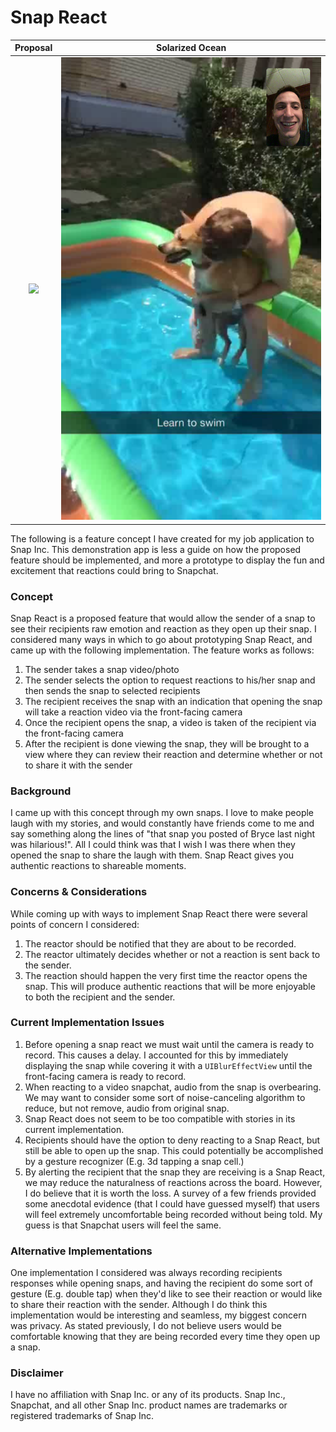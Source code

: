 # Snap React

Proposal                   |  Solarized Ocean
:-------------------------:|:-------------------------:
![](assets/proposal.gif)   |  ![](assets/luna.png)

The following is a feature concept I have created for my job application to Snap Inc.
This demonstration app is less a guide on how the proposed feature should be implemented, and more a prototype to display the fun and excitement that reactions could bring to Snapchat.

### Concept
Snap React is a proposed feature that would allow the sender of a snap to see their recipients raw emotion and reaction as they open up their snap. I considered many ways in which to go about prototyping Snap React, and came up with the following implementation. The feature works as follows:

  1. The sender takes a snap video/photo
  2. The sender selects the option to request reactions to his/her snap and then sends the snap to selected recipients
  3. The recipient receives the snap with an indication that opening the snap will take a reaction video via the front-facing camera
  4. Once the recipient opens the snap, a video is taken of the recipient via the front-facing camera
  5. After the recipient is done viewing the snap, they will be brought to a view where they can review their reaction and determine whether or not to share it with the sender

### Background
I came up with this concept through my own snaps. I love to make people laugh with my stories, and would constantly have friends come to me and say something along the lines of "that snap you posted of Bryce last night was hilarious!". All I could think was that I wish I was there when they opened the snap to share the laugh with them. Snap React gives you authentic reactions to shareable moments.

### Concerns & Considerations
While coming up with ways to implement Snap React there were several points of concern I considered:
 1. The reactor should be notified that they are about to be recorded.
 2. The reactor ultimately decides whether or not a reaction is sent back to the sender.
 3. The reaction should happen the very first time the reactor opens the snap. This will produce authentic reactions that will be more enjoyable to both the recipient and the sender.

### Current Implementation Issues
 1. Before opening a snap react we must wait until the camera is ready to record. This causes a delay. I accounted for this by immediately displaying the snap while covering it with a `UIBlurEffectView` until the front-facing camera is ready to record.
 2. When reacting to a video snapchat, audio from the snap is overbearing. We may want to consider some sort of noise-canceling algorithm to reduce, but not remove, audio from original snap.
 3. Snap React does not seem to be too compatible with stories in its current implementation.
 4. Recipients should have the option to deny reacting to a Snap React, but still be able to open up the snap. This could potentially be accomplished by a gesture recognizer (E.g. 3d tapping a snap cell.)
 5. By alerting the recipient that the snap they are receiving is a Snap React, we may reduce the naturalness of reactions across the board. However, I do believe that it is worth the loss. A survey of a few friends provided some anecdotal evidence (that I could have guessed myself) that users will feel extremely uncomfortable being recorded without being told. My guess is that  Snapchat users will feel the same.

### Alternative Implementations
One implementation I considered was always recording recipients responses while opening snaps, and having the recipient do some sort of gesture (E.g. double tap) when they'd like to see their reaction or would like to share their reaction with the sender. Although I do think this implementation would be interesting and seamless, my biggest concern was privacy. As stated previously, I do not believe users would be comfortable knowing that they are being recorded every time they open up a snap.

### Disclaimer
I have no affiliation with Snap Inc. or any of its products. Snap Inc., Snapchat, and all other Snap Inc. product names are trademarks or registered trademarks of Snap Inc.
